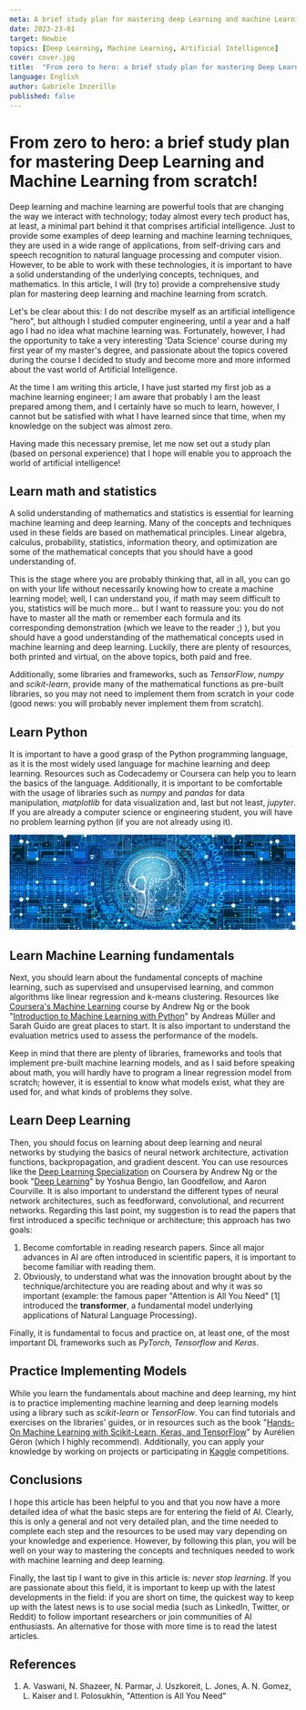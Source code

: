 ```yaml
---
meta: A brief study plan for mastering deep Learning and machine Learning from scratch.
date: 2023-23-01
target: Newbie 
topics: [Deep Learning, Machine Learning, Artificial Intelligence] 
cover: cover.jpg 
title:  "From zero to hero: a brief study plan for mastering Deep Learning and Machine Learning from scratch!"
language: English
author: Gabriele Inzerillo
published: false
---
```


# From zero to hero: a brief study plan for mastering Deep Learning and Machine Learning from scratch!

Deep learning and machine learning are powerful tools that are changing the way we interact with technology; today almost every tech product has, at least, a minimal part behind it that comprises artificial intelligence. Just to provide some examples of deep learning and machine learning techniques, they are used in a wide range of applications, from self-driving cars and speech recognition to natural language processing and computer vision. However, to be able to work with these technologies, it is important to have a solid understanding of the underlying concepts, techniques, and mathematics. In this article, I will (try to) provide a comprehensive study plan for mastering deep learning and machine learning from scratch.

Let's be clear about this: I do not describe myself as an artificial intelligence "hero", but although I studied computer engineering, until a year and a half ago I had no idea what machine learning was.  Fortunately, however, I had the opportunity to take a very interesting 'Data Science' course during my first year of my master's degree, and passionate about the topics covered during the course I decided to study and become more and more informed about the vast world of Artificial Intelligence.

At the time I am writing this article, I have just started my first job as a machine learning engineer; I am aware that probably I am the least prepared among them, and I certainly have so much to learn, however, I cannot but be satisfied with what I have learned since that time, when my knowledge on the subject was almost zero.

Having made this necessary premise, let me now set out a study plan (based on personal experience) that I hope will enable you to approach the world of artificial intelligence!

## Learn math and statistics

A solid understanding of mathematics and statistics is essential for learning machine learning and deep learning. Many of the concepts and techniques used in these fields are based on mathematical principles. Linear algebra, calculus, probability, statistics, information theory, and optimization are some of the mathematical concepts that you should have a good understanding of.

This is the stage where you are probably thinking that, all in all, you can go on with your life without necessarily knowing how to create a machine learning model; well, I can understand you, if math may seem difficult to you, statistics will be much more... but I want to reassure you: you do not have to master all the math or remember each formula and its corresponding demonstration (which we leave to the reader ;) ), but you should have a good understanding of the mathematical concepts used in machine learning and deep learning. 
Luckily, there are plenty of resources, both printed and virtual, on the above topics, both paid and free. 

Additionally, some libraries and frameworks, such as *TensorFlow*, *numpy* and *scikit-learn*, provide many of the mathematical functions as pre-built libraries, so you may not need to implement them from scratch in your code (good news: you will probably never implement them from scratch).

## Learn Python 

It is important to have a good grasp of the Python programming language, as it is the most widely used language for machine learning and deep learning. Resources such as Codecademy or Coursera can help you to learn the basics of the language. Additionally, it is important to be comfortable with the usage of libraries such as *numpy* and *pandas* for data manipulation, *matplotlib* for data visualization and, last but not least, *jupyter*. 
If you are already a computer science or engineering student, you will have no problem learning python (if you are not already using it).

<img src = "ai.jpg" style="zoom: 49%;" >

## Learn Machine Learning fundamentals

Next, you should learn about the fundamental concepts of machine learning, such as supervised and unsupervised learning, and common algorithms like linear regression and k-means clustering. Resources like [Coursera's Machine Learning](https://www.coursera.org/specializations/machine-learning-introduction) course by Andrew Ng or the book "[Introduction to Machine Learning with Python](https://a.co/d/0WMNmFB)" by Andreas Müller and Sarah Guido are great places to start. It is also important to understand the evaluation metrics used to assess the performance of the models.

Keep in mind that there are plenty of libraries, frameworks and tools that implement pre-built machine learning models, and as I said before speaking about math, you will hardly have to program a linear regression model from scratch; however, it is essential to know what models exist, what they are used for, and what kinds of problems they solve.

## Learn Deep Learning

Then, you should focus on learning about deep learning and neural networks by studying the basics of neural network architecture, activation functions, backpropagation, and gradient descent. You can use resources like the [Deep Learning Specialization](https://www.coursera.org/specializations/deep-learning) on Coursera by Andrew Ng or the book "[Deep Learning](https://a.co/d/b34CGDu)" by Yoshua Bengio, Ian Goodfellow, and Aaron Courville. It is also important to understand the different types of neural network architectures, such as feedforward, convolutional, and recurrent networks. Regarding this last point, my suggestion is to read the papers that first introduced a specific technique or architecture; this approach has two goals:

 1. Become comfortable in reading research papers. Since all major advances in AI are often introduced in scientific papers, it is important to become familiar with reading them.
 2. Obviously, to understand what was the innovation brought about by the technique/architecture you are reading about and why it was so important (example: the famous paper "Attention is All You Need" [1] introduced the **transformer**, a fundamental model underlying applications of Natural Language Processing).

Finally, it is fundamental to focus and practice on, at least one, of the most important DL frameworks such as *PyTorch*, *Tensorflow* and *Keras*.

## Practice Implementing Models

While you learn the fundamentals about machine and deep learning, my hint is to practice implementing machine learning and deep learning models using a library such as *scikit-learn* or *TensorFlow*. You can find tutorials and exercises on the libraries' guides, or in resources such as the book "[Hands-On Machine Learning with Scikit-Learn, Keras, and TensorFlow](https://a.co/d/8d1qB1E)" by Aurélien Géron (which I highly recommend). Additionally, you can apply your knowledge by working on projects or participating in [Kaggle](https://www.kaggle.com) competitions.

## Conclusions

I hope this article has been helpful to you and that you now have a more detailed idea of what the basic steps are for entering the field of AI. 
Clearly, this is only a general and not very detailed plan, and the time needed to complete each step and the resources to be used may vary depending on your knowledge and experience. However, by following this plan, you will be well on your way to mastering the concepts and techniques needed to work with machine learning and deep learning.

Finally, the last tip I want to give in this article is: *never stop learning*. If you are passionate about this field, it is important to keep up with the latest developments in the field: if you are short on time, the quickest way to keep up with the latest news is to use social media (such as LinkedIn, Twitter, or Reddit) to follow important researchers or join communities of AI enthusiasts. An alternative for those with more time is to read the latest articles.

<a name="references" /> 

## References

1. A. Vaswani, N. Shazeer, N. Parmar, J. Uszkoreit, L. Jones, A. N. Gomez, L. Kaiser and I. Polosukhin, "Attention is All You Need"
